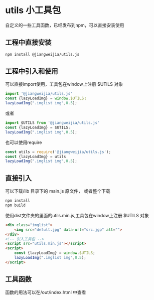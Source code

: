 # utils 小工具包
自定义的一些工具函数，已经发布到npm，可以直接安装使用
## 工程中直接安装
```bash
npm install @jiangweijia/utils.js
```
## 工程中引入和使用
可以直接import使用，工具包在window上注册 $UTILS 对象
```javascript
import '@jiangweijia/utils.js'
const {lazyLoadImg} = window.$UTILS；
lazyLoadImg(".imglist img",0.5);
```
或者
```javascript
import $UTILS from '@jiangweijia/utils.js'
const {lazyLoadImg} = $UTILS;
lazyLoadImg(".imglist img",0.5);
```
也可以使用require
```javascript
const utils = require('@jiangweijia/utils.js');
const {lazyLoadImg} = utils
lazyLoadImg(".imglist img",0.5);
```
## 直接引入
可以下载/lib 目录下的 main.js 原文件，
或者整个下载 
```bash
npm install
npm build
```
使用dist文件夹的里面的utils.min.js,工具包在window上注册 $UTILS 对象
```html
<div class="imglist">
    <img src="defult.jpg" data-url="src.jgp" alt="">
</div>
<!-- 引入工具包 -->
<script src="utils.min.js"></script>
<script>
    const {lazyLoadImg} = window.$UTILS;
    lazyLoadImg(".imglist img",0.5);
</script>
```

## 工具函数
函数的用法可以在/out/index.html 中查看



